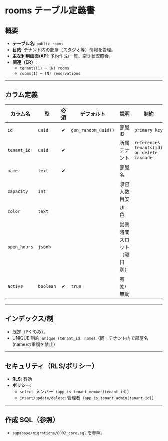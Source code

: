 # rooms テーブル定義書

## 概要
- **テーブル名**: `public.rooms`
- **目的**: テナント内の部屋（スタジオ等）情報を管理。
- **主な利用画面/API**: 予約作成/一覧、空き状況照会。
- **関連（ER）**:
  - `tenants(1) ─ (N) rooms`
  - `rooms(1) ─ (N) reservations`

---

## カラム定義

| カラム名 | 型 | 必須 | デフォルト | 説明 | 制約 |
| --- | --- | :-: | --- | --- | --- |
| `id` | `uuid` | ✔︎ | `gen_random_uuid()` | 部屋ID | `primary key` |
| `tenant_id` | `uuid` | ✔︎ |  | 所属テナント | `references tenants(id) on delete cascade` |
| `name` | `text` | ✔︎ |  | 部屋名 |  |
| `capacity` | `int` |  |  | 収容人数目安 |  |
| `color` | `text` |  |  | UI 色 |  |
| `open_hours` | `jsonb` |  |  | 営業時間スロット（曜日別） |  |
| `active` | `boolean` | ✔︎ | `true` | 有効/無効 |  |

---

## インデックス/制
- 既定（PK のみ）。
- UNIQUE 制約: `unique (tenant_id, name)`（同一テナント内で部屋名(name)の重複を禁止）

---

## セキュリティ（RLS/ポリシー）
- **RLS**: 有効
- **ポリシー**:
  - `select`: メンバー（`app_is_tenant_member(tenant_id)`）
  - `insert/update/delete`: 管理者（`app_is_tenant_admin(tenant_id)`）

---

## 作成 SQL（参照）
- `supabase/migrations/0002_core.sql` を参照。
